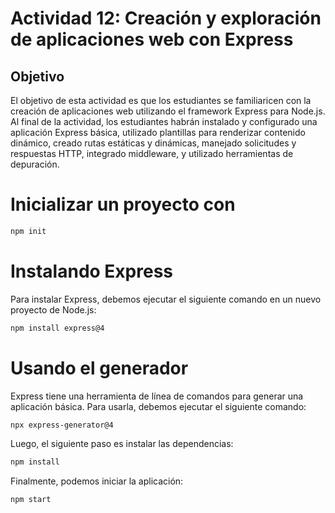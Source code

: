 # Actividad 12: Creación y exploración de aplicaciones web con Express
## Objetivo 
El objetivo de esta actividad es que los estudiantes se familiaricen con la creación de aplicaciones web utilizando el framework Express para Node.js. Al final de la actividad, los estudiantes habrán instalado y configurado una aplicación Express básica, utilizado plantillas para renderizar contenido dinámico, creado rutas estáticas y dinámicas, manejado solicitudes y respuestas HTTP, integrado middleware, y utilizado herramientas de depuración.
# Inicializar un proyecto con 
```bash
npm init
```

# Instalando Express 
Para instalar Express, debemos ejecutar el siguiente comando en un nuevo proyecto de Node.js:

```bash
npm install express@4
```
# Usando el generador
Express tiene una herramienta de línea de comandos para generar una aplicación básica. Para usarla, debemos ejecutar el siguiente comando:
```bash
npx express-generator@4
```
Luego, el siguiente paso es instalar las dependencias:
```bash
npm install
```
Finalmente, podemos iniciar la aplicación:
```bash
npm start
```
